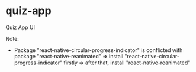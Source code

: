 # quiz-app

Quiz App UI

Note: 
+ Package "react-native-circular-progress-indicator" is conflicted with package "react-native-reanimated"
=> install "react-native-circular-progress-indicator" firstly
=> after that, install "react-native-reanimated"
